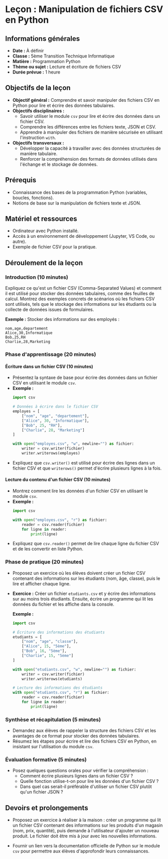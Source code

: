 # Leçon : Manipulation de fichiers CSV en Python

## Informations générales

- **Date :** À définir
- **Classe :** 5ème Transition Technique Informatique
- **Matière :** Programmation Python
- **Thème ou sujet :** Lecture et écriture de fichiers CSV
- **Durée prévue :** 1 heure

## Objectifs de la leçon

- **Objectif général :** Comprendre et savoir manipuler des fichiers CSV en Python pour lire et écrire des données tabulaires.
- **Objectifs disciplinaires :**
  - Savoir utiliser le module `csv` pour lire et écrire des données dans un fichier CSV.
  - Comprendre les différences entre les fichiers texte, JSON et CSV.
  - Apprendre à manipuler des fichiers de manière sécurisée en utilisant l'instruction `with`.
- **Objectifs transversaux :**
  - Développer la capacité à travailler avec des données structurées de manière tabulaire.
  - Renforcer la compréhension des formats de données utilisés dans l'échange et le stockage de données.

## Prérequis

- Connaissance des bases de la programmation Python (variables, boucles, fonctions).
- Notions de base sur la manipulation de fichiers texte et JSON.

## Matériel et ressources

- Ordinateur avec Python installé.
- Accès à un environnement de développement (Jupyter, VS Code, ou autre).
- Exemple de fichier CSV pour la pratique.

## Déroulement de la leçon

### Introduction (10 minutes)

Expliquez ce qu'est un fichier CSV (Comma-Separated Values) et comment il est utilisé pour stocker des données tabulaires, comme des feuilles de calcul. Montrez des exemples concrets de scénarios où les fichiers CSV sont utilisés, tels que le stockage des informations sur les étudiants ou la collecte de données issues de formulaires.

**Exemple :** Stocker des informations sur des employés :
```csv
nom,age,departement
Alice,30,Informatique
Bob,25,RH
Charlie,28,Marketing
```

### Phase d'apprentissage (20 minutes)

#### Écriture dans un fichier CSV (10 minutes)

- Présentez la syntaxe de base pour écrire des données dans un fichier CSV en utilisant le module `csv`.
- **Exemple :**
  ```python
  import csv
  
  # Données à écrire dans le fichier CSV
  employes = [
      ["nom", "age", "departement"],
      ["Alice", 30, "Informatique"],
      ["Bob", 25, "RH"],
      ["Charlie", 28, "Marketing"]
  ]
  
  with open("employes.csv", "w", newline="") as fichier:
      writer = csv.writer(fichier)
      writer.writerows(employes)
  ```
- Expliquez que `csv.writer()` est utilisé pour écrire des lignes dans un fichier CSV et que `writerows()` permet d'écrire plusieurs lignes à la fois.

#### Lecture du contenu d'un fichier CSV (10 minutes)

- Montrez comment lire les données d'un fichier CSV en utilisant le module `csv`.
- **Exemple :**
  ```python
  import csv
  
  with open("employes.csv", "r") as fichier:
      reader = csv.reader(fichier)
      for ligne in reader:
          print(ligne)
  ```
- Expliquez que `csv.reader()` permet de lire chaque ligne du fichier CSV et de les convertir en liste Python.

### Phase de pratique (20 minutes)

- Proposez un exercice où les élèves doivent créer un fichier CSV contenant des informations sur les étudiants (nom, âge, classe), puis le lire et afficher chaque ligne.
- **Exercice :** Créer un fichier `etudiants.csv` et y écrire des informations sur au moins trois étudiants. Ensuite, écrire un programme qui lit les données du fichier et les affiche dans la console.

  **Exemple :**
  ```python
  import csv
  
  # Écriture des informations des étudiants
  etudiants = [
      ["nom", "age", "classe"],
      ["Alice", 15, "5ème"],
      ["Bob", 16, "5ème"],
      ["Charlie", 15, "5ème"]
  ]
  
  with open("etudiants.csv", "w", newline="") as fichier:
      writer = csv.writer(fichier)
      writer.writerows(etudiants)
  
  # Lecture des informations des étudiants
  with open("etudiants.csv", "r") as fichier:
      reader = csv.reader(fichier)
      for ligne in reader:
          print(ligne)
  ```

### Synthèse et récapitulation (5 minutes)

- Demandez aux élèves de rappeler la structure des fichiers CSV et les avantages de ce format pour stocker des données tabulaires.
- Résumez les étapes pour écrire et lire des fichiers CSV en Python, en insistant sur l'utilisation du module `csv`.

### Évaluation formative (5 minutes)

- Posez quelques questions orales pour vérifier la compréhension :
  - Comment écrire plusieurs lignes dans un fichier CSV ?
  - Quelle fonction utilise-t-on pour lire les données d'un fichier CSV ?
  - Dans quel cas serait-il préférable d'utiliser un fichier CSV plutôt qu'un fichier JSON ?

## Devoirs et prolongements

- Proposez un exercice à réaliser à la maison : créer un programme qui lit un fichier CSV contenant des informations sur les produits d'un magasin (nom, prix, quantité), puis demande à l'utilisateur d'ajouter un nouveau produit. Le fichier doit être mis à jour avec les nouvelles informations.

- Fournir un lien vers la documentation officielle de Python sur le module `csv` pour permettre aux élèves d'approfondir leurs connaissances.